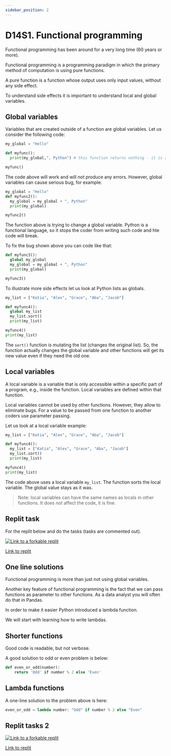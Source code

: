 ```yaml
---
sidebar_position: 2
---
```


# D14S1. Functional programming

Functional programming has been around for a very long time (60 years or more).

Functional programming is a programming paradigm in which the primary method of computation is using pure functions.

A pure function is a function whose output uses only input values, without any side effect.

To understand side effects it is important to understand local and global variables.

## Global variables

Variables that are created outside of a function are global variables. Let us consider the following code:

```python
my_global = "Hello"

def myfunc():
  print(my_global,", Python") # this function returns nothing - it is a procedure

myfunc()
```

The code above will work and will not produce any errors.
However, global variables can cause serious bug, for example:

```python
my_global = "Hello"
def myfunc2():
  my_global = my_global + ", Python"
  print(my_global)

myfunc2()
```

The function above is trying to change a global variable. Python is a functional language, so it stops the coder from writing such code and hte code will break.

To fix the bug shown above you can code like that:

```python
def myfunc3():
  global my_global
  my_global = my_global + ", Python"
  print(my_global)

myfunc3()
```

To illustrate more side effects let us look at Python lists as globals.

```python
my_list = ["Katia", "Alex", "Grace", "Aba", "Jacob"]

def myfunc4():
  global my_list
  my_list.sort()
  print(my_list)

myfunc4()
print(my_list)
```

The `sort()` function is mutating the list (changes the original list). So, the function actually changes the global variable and other functions will get its new value even if they need the old one.

## Local variables

A local variable is a variable that is only accessible within a specific part of a program, e.g., inside the function. Local variables are defined within that function.

Local variables cannot be used by other functions. However, they allow to eliminate bugs. For a value to be passed from one function to another coders use parameter passing.

Let us look at a local variable example:

```python
my_list = ["Katia", "Alex", "Grace", "Aba", "Jacob"]

def myfunc4():
  my_list = ["Katia", "Alex", "Grace", "Aba", "Jacob"]
  my_list.sort()
  print(my_list)

myfunc4()
print(my_list)
```

The code above uses a local variable `my_list`. The function sorts the local variable. The global value stays as it was.

> Note: local variables can have the same names as locals in other functions. It does not affect the code, it is fine.

## Replit task

For the replit below and do the tasks (tasks are commented out).

[<img
    src="/img/icons/replit.svg"
    alt="Link to a forkable replit"
/>](https://replit.com/@missPunter/global-local#main.py)

[Link to replit](https://replit.com/@missPunter/global-local#main.py)

## One line solutions

Functional programming is more than just not using global variables.

Another key feature of functional programming is the fact that we can pass functions as parameter to other functions. As a data analyst you will often do that in Pandas.

In order to make it easier Python introduced a lambda function.

We will start with learning how to write lambdas.

## Shorter functions

Good code is readable, but not verbose.

A good solution to odd or even problem is below:

```python
def even_or_odd(number):
    return 'Odd' if number % 2 else 'Even'
```

## Lambda functions

A one-line solution to the problem above is here:

```python
even_or_odd = lambda number: "Odd" if number % 2 else "Even"
```

## Replit tasks 2

[<img
    src="/img/icons/replit.svg"
    alt="Link to a forkable replit"
/>](https://replit.com/@missPunter/lambdas#main.py)

[Link to replit](https://replit.com/@missPunter/lambdas#main.py)